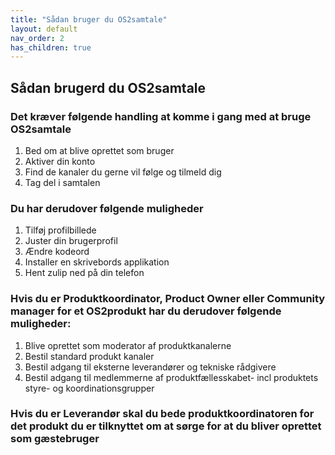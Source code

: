 ```yaml
---
title: "Sådan bruger du OS2samtale"
layout: default
nav_order: 2
has_children: true
---
```


## Sådan brugerd du OS2samtale

### Det kræver følgende handling at komme i gang med at bruge OS2samtale

1. Bed om at blive oprettet som bruger 
2. Aktiver din konto
3. Find de kanaler du gerne vil følge og tilmeld dig
4. Tag del i samtalen

### Du har derudover følgende muligheder 

1. Tilføj profilbillede 
2. Juster din brugerprofil  
3. Ændre kodeord
4. Installer en skrivebords applikation
5. Hent zulip ned på din telefon

  
### Hvis du er Produktkoordinator, Product Owner eller Community manager for et OS2produkt har du derudover følgende muligheder:

1. Blive oprettet som moderator af produktkanalerne
2. Bestil standard produkt kanaler
3. Bestil adgang til eksterne leverandører  og tekniske rådgivere
4. Bestil adgang til medlemmerne af produktfællesskabet- incl produktets styre- og koordinationsgrupper

### Hvis du er Leverandør  skal du bede produktkoordinatoren for det produkt du er tilknyttet om at sørge for at du bliver oprettet som gæstebruger
